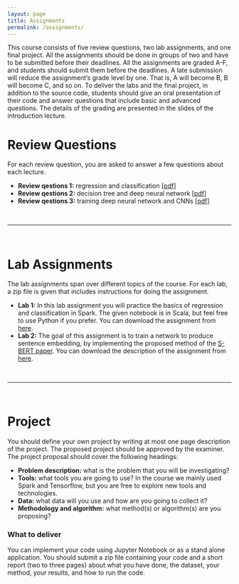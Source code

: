 ```yaml
---
layout: page
title: Assignments
permalink: /assignments/
---
```

This course consists of five review questions, two lab assignments, and one final project. All the assignments should be done in groups of two and have to be submitted before their deadlines. 
All the assignments are graded A-F, and students should submit them before the deadlines. A late submission will reduce the assignment’s grade level by one. That is, A will become B, B will become C, 
and so on. To deliver the labs and the final project, in addition to the source code, students should give an oral presentation of their code and answer questions that include basic and advanced questions. 
The details of the grading are presented in the slides of the introduction lecture.

# Review Questions
For each review question, you are asked to answer a few questions about each lecture.
* **Review qestions 1:** regression and classification [[pdf](/assignments/review_questions1.pdf)]
* **Review qestions 2:** decision tree and deep neural network [[pdf](/assignments/review_questions2.pdf)]
* **Review qestions 3:** training deep neural network and CNNs [[pdf](/assignments/review_questions3.pdf)]
<br>
<hr>
<br>

# Lab Assignments
The lab assignments span over different topics of the course. For each lab, a zip file is given that includes instructions for doing the assignment.

* **Lab 1:** In this lab assignment you will practice the basics of regression and classification in Spark. The given notebook is in Scala, but feel free to use Python if you prefer. 
You can download the assignment from [here](/assignments/lab1.zip).
* **Lab 2:** The goal of this assignment is to train a network to produce sentence embedding, by implementing the proposed method of the [S-BERT paper](https://arxiv.org/abs/1908.10084).
You can download the description of the assignment from [here](/assignments/lab2.pdf).
<br>
<hr>
<br>

# Project
You should define your own project by writing at most one page description of the project. The proposed project should be approved by the examiner. The project proposal should cover the following headings:
* **Problem description:** what is the problem that you will be investigating?
* **Tools:** what tools you are going to use? In the course we mainly used Spark and Tensorflow, but you are free to explore new tools and technologies.
* **Data:** what data will you use and how are you going to collect it? 
* **Methodology and algorithm:** what method(s) or algorithm(s) are you proposing? 

### What to deliver
You can implement your code using Jupyter Notebook or as a stand alone application. You should submit a zip file containing your code and a short report (two to three pages) about what you have done, the dataset, your method, your results, and how to run the code.
